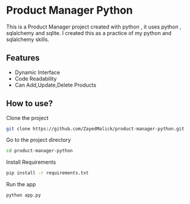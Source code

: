 # Product Manager Python
This is a Product Manager project created with python , it uses python , sqlalchemy and sqlite. I created this as a practice of my python and sqlalchemy skills.

## Features
* Dynamic Interface
* Code Readability
* Can Add,Update,Delete Products

## How to use?

Clone the project

```bash
git clone https://github.com/ZayedMalick/product-manager-python.git
```

Go to the project directory

```bash
cd product-manager-python
```

Install Requirements

```bash
pip install -r requirements.txt
```

Run the app

```bash
python app.py
```
